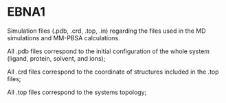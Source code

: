 # EBNA1
Simulation files (.pdb, .crd, .top, .in) regarding the files used in the MD simulations and MM-PBSA calculations.

All .pdb files correspond to the initial configuration of the whole system (ligand, protein, solvent, and ions);

All .crd files correspond to the coordinate of structures included in the .top files;

All .top files correspond to the systems topology;
